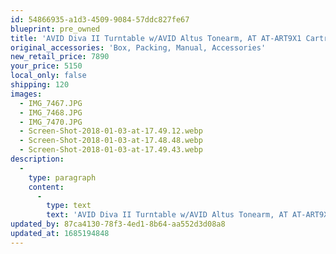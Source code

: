 ```yaml
---
id: 54866935-a1d3-4509-9084-57ddc827fe67
blueprint: pre_owned
title: 'AVID Diva II Turntable w/AVID Altus Tonearm, AT AT-ART9X1 Cartridge and AVID Pellar Phono Preamp'
original_accessories: 'Box, Packing, Manual, Accessories'
new_retail_price: 7890
your_price: 5150
local_only: false
shipping: 120
images:
  - IMG_7467.JPG
  - IMG_7468.JPG
  - IMG_7470.JPG
  - Screen-Shot-2018-01-03-at-17.49.12.webp
  - Screen-Shot-2018-01-03-at-17.48.48.webp
  - Screen-Shot-2018-01-03-at-17.49.43.webp
description:
  -
    type: paragraph
    content:
      -
        type: text
        text: 'AVID Diva II Turntable w/AVID Altus Tonearm, AT AT-ART9X1 Cartridge and AVID Pellar Phono Preamp. Units are in excellent physical and functional condition with original boxes, packing and accessories. All items combined sell for $7,890.00 as new. Great sounding combo using AVID''s brand new tonearm.'
updated_by: 87ca4130-78f3-4ed1-8b64-aa552d3d08a8
updated_at: 1685194848
---
```

